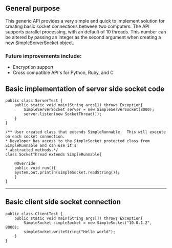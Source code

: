 ## General purpose

This generic API provides a very simple and quick to implement solution for creating basic socket connections between two computers.  The API supports parallel processing, with an default of 10 threads.  This number can be altered by passing an integer as the second argument when creating a new SimpleServerSocket object.

### Future improvements include:
- Encryption support
- Cross compatible API's for Python, Ruby, and C


## Basic implementation of server side socket code
    public class ServerTest {
        public static void main(String args[]) throws Exception{
            SimpleServerSocket server = new SimpleServerSocket(8000);
            server.listen(new SocketThread());
        }
    }

    /** User created class that extends SimpleRunnable.  This will execute on each socket connection.
    * Developer has access to the SimpleSocket protected class from SimpleRunnable and can use it's
    * abstracted methods.*/
    class SocketThread extends SimpleRunnable{

        @Override
        public void run(){
        System.out.println(simpleSocket.readString());
        }
    }


--------------------------------------------------------------------------------


## Basic client side socket connection
    public class ClientTest {
        public static void main(String args[]) throws Exception{
            SimpleSocket simpleSocket = new SimpleSocket("10.0.1.2", 8000);
            simpleSocket.writeString("Hello world");
        }
    }
